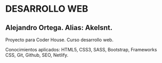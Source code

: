 # DESARROLLO WEB
Alejandro Ortega.
Alias: Akelsnt.
---------------------------
Proyecto para Coder House. Curso desarrollo web.

Conocimientos aplicados: HTML5, CSS3, SASS, Bootstrap, Frameworks CSS, Git, Github, SEO, Netlify.
